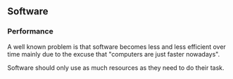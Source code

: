 
## Software

### Performance
A well known problem is that software becomes less and less efficient over time mainly due to the excuse that "computers are just faster nowadays".

Software should only use as much resources as they need to do their task.



